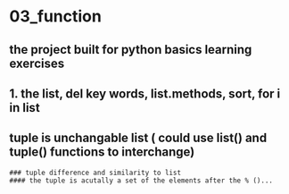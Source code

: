 # 03_function
## the project built for python basics learning exercises
## 1. the list, del key words, list.methods, sort, for i in list
## tuple is unchangable list ( could use list() and tuple() functions to interchange)
    ### tuple difference and similarity to list
    #### the tuple is acutally a set of the elements after the % ()...
